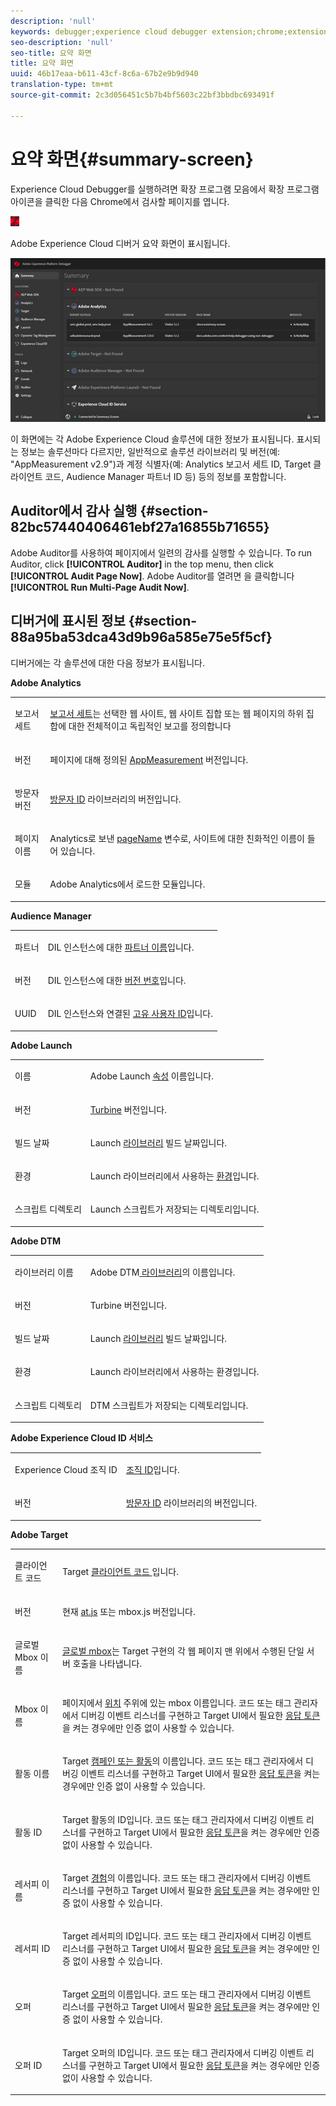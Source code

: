```yaml
---
description: 'null'
keywords: debugger;experience cloud debugger extension;chrome;extension;summary;clear;requests;summary screen;solution;information;analytics;target;dtm;audience manager;launch;id service
seo-description: 'null'
seo-title: 요약 화면
title: 요약 화면
uuid: 46b17eaa-b611-43cf-8c6a-67b2e9b9d940
translation-type: tm+mt
source-git-commit: 2c3d056451c5b7b4bf5603c22bf3bbdbc693491f

---
```



# 요약 화면{#summary-screen}

Experience Cloud Debugger를 실행하려면 확장 프로그램 모음에서 확장 프로그램 아이콘을 클릭한 다음 Chrome에서 검사할 페이지를 엽니다.

![](assets/start-icon.jpg)

Adobe Experience Cloud 디버거 요약 화면이 표시됩니다.

![](assets/summary.jpg)

이 화면에는 각 Adobe Experience Cloud 솔루션에 대한 정보가 표시됩니다. 표시되는 정보는 솔루션마다 다르지만, 일반적으로 솔루션 라이브러리 및 버전(예: "AppMeasurement v2.9")과 계정 식별자(예: Analytics 보고서 세트 ID, Target 클라이언트 코드, Audience Manager 파트너 ID 등) 등의 정보를 포함합니다.


## Auditor에서 감사 실행 {#section-82bc57440406461ebf27a16855b71655}

Adobe Auditor를 사용하여 페이지에서 일련의 감사를 실행할 수 있습니다. To run Auditor, click **[!UICONTROL Auditor]** in the top menu, then click **[!UICONTROL Audit Page Now]**. Adobe Auditor를 열려면 을 클릭합니다 **[!UICONTROL Run Multi-Page Audit Now]**.

## 디버거에 표시된 정보 {#section-88a95ba53dca43d9b96a585e75e5f5cf}

디버거에는 각 솔루션에 대한 다음 정보가 표시됩니다.

**Adobe Analytics**

<table id="table_BEB9CC58E59D4D86BC895A8A51D84A2C"> 
 <tbody> 
  <tr> 
   <td colname="col1"> <p>보고서 세트 </p> </td> 
   <td colname="col2"> <p><a href="https://experiencecloud.adobe.com/resources/help/en_US/reference/report_suites_admin.html" format="html" scope="external">보고서 세트</a>는 선택한 웹 사이트, 웹 사이트 집합 또는 웹 페이지의 하위 집합에 대한 전체적이고 독립적인 보고를 정의합니다 </p> </td> 
  </tr> 
  <tr> 
   <td colname="col1"> <p>버전 </p> </td> 
   <td colname="col2"> <p>페이지에 대해 정의된 <a href="https://experiencecloud.adobe.com/resources/help/en_US/sc/implement/appmeasure_mjs.html" format="html" scope="external"> AppMeasurement</a> 버전입니다. </p> </td> 
  </tr> 
  <tr> 
   <td colname="col1"> <p>방문자 버전 </p> </td> 
   <td colname="col2"> <p><a href="https://experiencecloud.adobe.com/resources/help/en_US/sc/implement/visid_analytics.html" format="html" scope="external"> 방문자 ID</a> 라이브러리의 버전입니다. </p> </td> 
  </tr> 
  <tr> 
   <td colname="col1"> <p>페이지 이름 </p> </td> 
   <td colname="col2"> <p>Analytics로 보낸 <a href="https://experiencecloud.adobe.com/resources/help/en_US/sc/implement/pageName.html" format="html" scope="external"> pageName</a> 변수로, 사이트에 대한 친화적인 이름이 들어 있습니다. </p> </td> 
  </tr> 
  <tr> 
   <td colname="col1"> <p>모듈 </p> </td> 
   <td colname="col2"> <p>Adobe Analytics에서 로드한 모듈입니다. </p> </td> 
  </tr> 
 </tbody> 
</table>

**Audience Manager**

<table id="table_784AEABADBDA4D14BB9A7A9CB9EF07C3"> 
 <tbody> 
  <tr> 
   <td colname="col1"> <p>파트너 </p> </td> 
   <td colname="col2"> <p>DIL 인스턴스에 대한 <a href="https://experiencecloud.adobe.com/resources/help/en_US/aam/r_dil_get_partner.html" format="html" scope="external"> 파트너 이름</a>입니다. </p> </td> 
  </tr> 
  <tr> 
   <td colname="col1"> <p>버전 </p> </td> 
   <td colname="col2"> <p>DIL 인스턴스에 대한 <a href="https://experiencecloud.adobe.com/resources/help/en_US/aam/r_api_return_versions_dil.html" format="html" scope="external"> 버전 번호</a>입니다. </p> </td> 
  </tr> 
  <tr> 
   <td colname="col1"> <p>UUID </p> </td> 
   <td colname="col2"> <p>DIL 인스턴스와 연결된 <a href="https://experiencecloud.adobe.com/resources/help/en_US/aam/ids-in-aam.html" format="html" scope="external"> 고유 사용자 ID</a>입니다. </p> </td> 
  </tr> 
 </tbody> 
</table>

**Adobe Launch**

<table id="table_E9574975444A407887E26514D1BB1601"> 
 <tbody> 
  <tr> 
   <td colname="col1"> <p>이름 </p> </td> 
   <td colname="col2"> <p>Adobe Launch <a href="https://docs.adobelaunch.com/administration/companies-and-properties" format="https" scope="external"> 속성</a> 이름입니다. </p> </td> 
  </tr> 
  <tr> 
   <td colname="col1"> <p>버전 </p> </td> 
   <td colname="col2"> <p><a href="https://developer.adobelaunch.com/guides/extensions/turbine-free-variable/" format="https" scope="external"> Turbine</a> 버전입니다. </p> </td> 
  </tr> 
  <tr> 
   <td colname="col1"> <p>빌드 날짜 </p> </td> 
   <td colname="col2"> <p>Launch <a href="https://docs.adobelaunch.com/publishing/libraries" format="https" scope="external"> 라이브러리</a> 빌드 날짜입니다. </p> </td> 
  </tr> 
  <tr> 
   <td colname="col1"> <p>환경 </p> </td> 
   <td colname="col2"> <p>Launch 라이브러리에서 사용하는 <a href="https://docs.adobelaunch.com/administration/environments" format="https" scope="external"> 환경</a>입니다. </p> </td> 
  </tr> 
  <tr> 
   <td colname="col1"> <p>스크립트 디렉토리 </p> </td> 
   <td colname="col2"> <p>Launch 스크립트가 저장되는 디렉토리입니다. </p> </td> 
  </tr> 
 </tbody> 
</table>

**Adobe DTM**

<table id="table_DC76D63FA6EF4891906B9E1D3E4A8A6C"> 
 <tbody> 
  <tr> 
   <td colname="col1"> <p>라이브러리 이름 </p> </td> 
   <td colname="col2"> <p>Adobe DTM<a href="https://experiencecloud.adobe.com/resources/help/en_US/dtm/library_management.html" format="html" scope="external"> 라이브러리</a>의 이름입니다. </p> </td> 
  </tr> 
  <tr> 
   <td colname="col1"> <p>버전 </p> </td> 
   <td colname="col2"> <p>Turbine 버전입니다. </p> </td> 
  </tr> 
  <tr> 
   <td colname="col1"> <p>빌드 날짜 </p> </td> 
   <td colname="col2"> <p>Launch <a href="https://experiencecloud.adobe.com/resources/help/en_US/dtm/library_management.html" format="html" scope="external"> 라이브러리</a> 빌드 날짜입니다. </p> </td> 
  </tr> 
  <tr> 
   <td colname="col1"> <p>환경 </p> </td> 
   <td colname="col2"> <p>Launch 라이브러리에서 사용하는 환경입니다. </p> </td> 
  </tr> 
  <tr> 
   <td colname="col1"> <p>스크립트 디렉토리 </p> </td> 
   <td colname="col2"> <p>DTM 스크립트가 저장되는 디렉토리입니다. </p> </td> 
  </tr> 
 </tbody> 
</table>

**Adobe Experience Cloud ID 서비스**

<table id="table_274CFCEFA8F34D16BB546B4669EC0209"> 
 <tbody> 
  <tr> 
   <td colname="col1"> <p>Experience Cloud 조직 ID </p> </td> 
   <td colname="col2"> <p><a href="https://experiencecloud.adobe.com/resources/help/en_US/mcvid/" format="https" scope="external"> 조직 ID</a>입니다. </p> </td> 
  </tr> 
  <tr> 
   <td colname="col1"> <p>버전 </p> </td> 
   <td colname="col2"> <p><a href="https://experiencecloud.adobe.com/resources/help/en_US/sc/implement/visid_analytics.html" format="html" scope="external"> 방문자 ID</a> 라이브러리의 버전입니다. </p> </td> 
  </tr> 
 </tbody> 
</table>

**Adobe Target**

<table id="table_D30E0CD20FB04E41862B22655136E043"> 
 <tbody> 
  <tr> 
   <td colname="col1"> <p>클라이언트 코드 </p> </td> 
   <td colname="col2"> <p>Target <a href="https://docs.adobe.com/content/help/en/target/using/implement-target/client-side/deploy-at-js/implementing-target-without-a-tag-manager.html" format="html" scope="external"> 클라이언트 코드 </a>입니다. </p> </td> 
  </tr> 
  <tr> 
   <td colname="col1"> <p>버전 </p> </td> 
   <td colname="col2"> <p>현재 <a href="https://docs.adobe.com/content/help/en/target/using/implement-target/client-side/target-atjs-versions.html" format="html" scope="external"> at.js</a> 또는 mbox.js 버전입니다. </p> </td> 
  </tr> 
  <tr> 
   <td colname="col1"> <p>글로벌 Mbox 이름 </p> </td> 
   <td colname="col2"> <p><a href="https://docs.adobe.com/help/en/target/using/implement-target/client-side/mbox-implement/global-mbox/understanding-global-mbox.html" format="html" scope="external"> 글로벌 mbox</a>는 Target 구현의 각 웹 페이지 맨 위에서 수행된 단일 서버 호출을 나타냅니다. </p> </td> 
  </tr> 
  <tr> 
   <td colname="col1"> <p>Mbox 이름 </p> </td> 
   <td colname="col2"> <p>페이지에서 <a href="https://docs.adobe.com/content/help/en/target/using/implement-target/client-side/mbox-implement/global-mbox/understanding-global-mbox.html" format="html" scope="external"> 위치</a> 주위에 있는 mbox 이름입니다. 코드 또는 태그 관리자에서 디버깅 이벤트 리스너를 구현하고 Target UI에서 필요한 <a href="https://docs.adobe.com/content/help/en/target/using/administer/response-tokens.html" format="html" scope="external"> 응답 토큰</a>을 켜는 경우에만 인증 없이 사용할 수 있습니다. </p> </td> 
  </tr> 
  <tr> 
   <td colname="col1"> <p>활동 이름 </p> </td> 
   <td colname="col2"> <p>Target <a href="https://docs.adobe.com/content/help/en/target/using/activities/activities.html" format="html" scope="external"> 캠페인 또는 활동</a>의 이름입니다. 코드 또는 태그 관리자에서 디버깅 이벤트 리스너를 구현하고 Target UI에서 필요한 <a href="https://docs.adobe.com/content/help/en/target/using/administer/response-tokens.html" format="html" scope="external"> 응답 토큰</a>을 켜는 경우에만 인증 없이 사용할 수 있습니다. </p> </td> 
  </tr> 
  <tr> 
   <td colname="col1"> <p>활동 ID </p> </td> 
   <td colname="col2"> <p>Target 활동의 ID입니다. 코드 또는 태그 관리자에서 디버깅 이벤트 리스너를 구현하고 Target UI에서 필요한 <a href="https://docs.adobe.com/content/help/en/target/using/administer/response-tokens.html" format="html" scope="external"> 응답 토큰</a>을 켜는 경우에만 인증 없이 사용할 수 있습니다. </p> </td> 
  </tr> 
  <tr> 
   <td colname="col1"> <p>레서피 이름 </p> </td> 
   <td colname="col2"> <p>Target <a href="https://docs.adobe.com/content/help/en/target/using/experiences/experiences.html" format="html" scope="external"> 경험</a>의 이름입니다. 코드 또는 태그 관리자에서 디버깅 이벤트 리스너를 구현하고 Target UI에서 필요한 <a href="https://docs.adobe.com/content/help/en/target/using/administer/response-tokens.html" format="html" scope="external"> 응답 토큰</a>을 켜는 경우에만 인증 없이 사용할 수 있습니다. </p> </td> 
  </tr> 
  <tr> 
   <td colname="col1"> <p>레서피 ID </p> </td> 
   <td colname="col2"> <p>Target 레서피의 ID입니다. 코드 또는 태그 관리자에서 디버깅 이벤트 리스너를 구현하고 Target UI에서 필요한 <a href="https://docs.adobe.com/content/help/en/target/using/administer/response-tokens.html" format="html" scope="external"> 응답 토큰</a>을 켜는 경우에만 인증 없이 사용할 수 있습니다. </p> </td> 
  </tr> 
  <tr> 
   <td colname="col1"> <p>오퍼 </p> </td> 
   <td colname="col2"> <p>Target <a href="https://docs.adobe.com/content/help/en/target/using/experiences/offers/manage-content.html" format="html" scope="external"> 오퍼</a>의 이름입니다. 코드 또는 태그 관리자에서 디버깅 이벤트 리스너를 구현하고 Target UI에서 필요한 <a href="https://docs.adobe.com/content/help/en/target/using/administer/response-tokens.html" format="html" scope="external"> 응답 토큰</a>을 켜는 경우에만 인증 없이 사용할 수 있습니다. </p> </td> 
  </tr> 
  <tr> 
   <td colname="col1"> <p>오퍼 ID </p> </td> 
   <td colname="col2"> <p>Target 오퍼의 ID입니다. 코드 또는 태그 관리자에서 디버깅 이벤트 리스너를 구현하고 Target UI에서 필요한 <a href="https://docs.adobe.com/content/help/en/target/using/administer/response-tokens.html" format="html" scope="external"> 응답 토큰</a>을 켜는 경우에만 인증 없이 사용할 수 있습니다. </p> </td> 
  </tr> 
 </tbody> 
</table>

